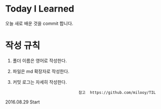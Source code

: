 # Today I Learned
오늘 새로 배운 것을 commit 합니다. 

# 작성 규칙
1. 폴더 이름은 영어로 작성한다.
2. 파일은 md 확장자로 작성한다.
3. 커밋 로그는 자세히 작성한다.

                                    참고  https://github.com/milooy/TIL
2016.08.29 Start
